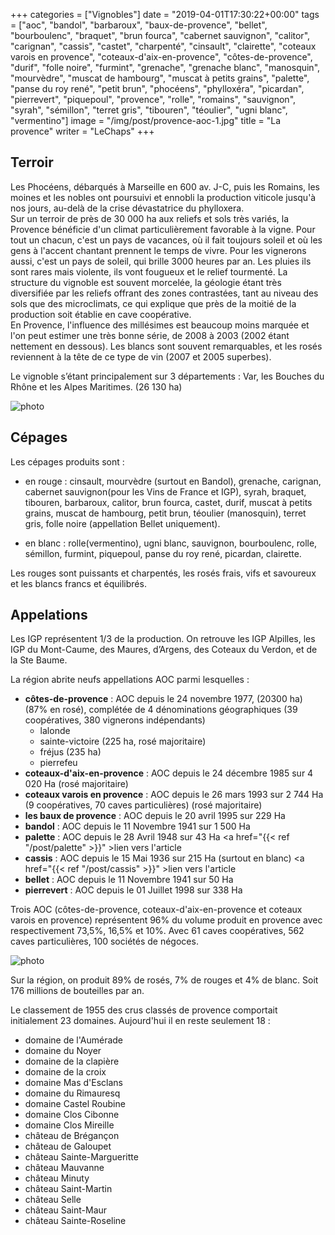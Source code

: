 +++
categories = ["Vignobles"]
date = "2019-04-01T17:30:22+00:00"
tags = ["aoc", "bandol", "barbaroux", "baux-de-provence", "bellet", "bourboulenc", "braquet", "brun fourca", "cabernet sauvignon", "calitor", "carignan", "cassis", "castet", "charpenté", "cinsault", "clairette", "coteaux varois en provence", "coteaux-d'aix-en-provence", "côtes-de-provence", "durif", "folle noire", "furmint", "grenache", "grenache blanc", "manosquin", "mourvèdre", "muscat de hambourg", "muscat à petits grains", "palette", "panse du roy rené", "petit brun", "phocéens", "phylloxéra", "picardan", "pierrevert", "piquepoul", "provence", "rolle", "romains", "sauvignon", "syrah", "sémillon", "terret gris", "tibouren", "téoulier", "ugni blanc", "vermentino"] 
image = "/img/post/provence-aoc-1.jpg"
title = "La provence"
writer = "LeChaps"
+++

## Terroir

Les Phocéens, débarqués à Marseille en 600 av. J-C, puis les Romains, les moines et les nobles ont poursuivi et ennobli la production viticole jusqu'à nos jours, au-delà de la crise dévastatrice du phylloxera.  
Sur un terroir de près de 30 000 ha aux reliefs et sols très variés, la Provence bénéficie d'un climat particulièrement favorable à la vigne. Pour tout un chacun, c'est un pays de vacances, où il fait toujours soleil et où les gens à l'accent chantant prennent le temps de vivre. Pour les vignerons aussi, c'est un pays de soleil, qui brille 3000 heures par an. Les pluies ils sont rares mais violente, ils vont fougueux et le relief tourmenté. La structure du vignoble est souvent morcelée, la géologie étant très diversifiée par les reliefs offrant des zones contrastées, tant au niveau des sols que des microclimats, ce qui explique que près de la moitié de la production soit établie en cave coopérative.  
En Provence, l'influence des millésimes est beaucoup moins marquée et l'on peut estimer une très bonne série, de 2008 à 2003 (2002 étant nettement en dessous). Les blancs sont souvent remarquables, et les rosés reviennent à la tête de ce type de vin (2007 et 2005 superbes).

Le vignoble s’étant principalement sur 3 départements : Var, les Bouches du Rhône et les Alpes Maritimes. (26 130 ha)  

![photo][1]

## Cépages

Les cépages produits sont :

* en rouge : cinsault, mourvèdre (surtout en Bandol), grenache, carignan, cabernet sauvignon(pour les Vins de France et IGP), syrah, braquet, tibouren, barbaroux, calitor, brun fourca, castet, durif, muscat à petits grains, muscat de hambourg, petit brun, téoulier (manosquin), terret gris, folle noire (appellation Bellet uniquement).

* en blanc : rolle(vermentino), ugni blanc, sauvignon, bourboulenc, rolle, sémillon, furmint, piquepoul, panse du roy rené, picardan, clairette.  

Les rouges sont puissants et charpentés, les rosés frais, vifs et savoureux et les blancs francs et équilibrés.

## Appelations

Les IGP représentent 1/3 de la production. On retrouve les IGP Alpilles, les IGP du Mont-Caume, des Maures, d’Argens, des Coteaux du Verdon, et de la Ste Baume.

La région abrite neufs appellations AOC parmi lesquelles :

* **côtes-de-provence** : AOC depuis le 24 novembre 1977, (20300 ha) (87% en rosé), complétée de 4 dénominations géographiques (39 coopératives, 380 vignerons indépendants)
  * lalonde
  * sainte-victoire (225 ha, rosé majoritaire)
  * fréjus (235 ha)
  * pierrefeu
* **coteaux-d'aix-en-provence** : AOC depuis le 24 décembre 1985 sur 4 020 Ha (rosé majoritaire)
* **coteaux varois en provence** : AOC depuis le 26 mars 1993 sur 2 744 Ha (9 coopératives, 70 caves particulières) (rosé majoritaire)
* **les baux de provence** : AOC depuis le 20 avril 1995 sur 229 Ha
* **bandol** : AOC depuis le 11 Novembre 1941 sur 1 500 Ha
* **palette** : AOC depuis le 28 Avril 1948 sur 43 Ha <a href="{{< ref "/post/palette" >}}" >lien vers l'article</a>
* **cassis** : AOC depuis le 15 Mai 1936 sur 215 Ha (surtout en blanc)  <a href="{{< ref "/post/cassis" >}}" >lien vers l'article</a> 
* **bellet** : AOC depuis le 11 Novembre 1941 sur 50 Ha
* **pierrevert** : AOC depuis le 01 Juillet 1998 sur 338 Ha

Trois AOC (côtes-de-provence, coteaux-d'aix-en-provence et coteaux varois en provence) représentent 96% du volume produit en provence avec respectivement 73,5%, 16,5% et 10%. Avec 61 caves coopératives, 562 caves particulières, 100 sociétés de négoces.

![photo][2]

Sur la région, on produit 89% de rosés, 7% de rouges et 4% de blanc. Soit 176 millions de bouteilles par an.

Le classement de 1955 des crus classés de provence comportait initialement 23 domaines. Aujourd'hui il en reste seulement 18 :

* domaine de l'Aumérade
* domaine du Noyer
* domaine de la clapière
* domaine de la croix
* domaine Mas d'Esclans
* domaine du Rimauresq
* domaine Castel Roubine
* domaine Clos Cibonne
* domaine Clos Mireille
* château de Brégançon
* château de Galoupet
* château Sainte-Margueritte
* château Mauvanne
* château Minuty
* château Saint-Martin
* château Selle
* château Saint-Maur
* château Sainte-Roseline

[1]: /img/post/provence-aoc-1.jpg
[2]: /img/post/provence-aoc-2.jpg